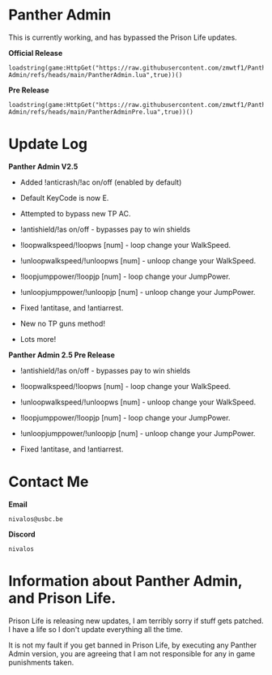 # Panther Admin

This is currently working, and has bypassed the Prison Life updates.

**Official Release**

```
loadstring(game:HttpGet("https://raw.githubusercontent.com/zmwtf1/Panther-Admin/refs/heads/main/PantherAdmin.lua",true))()
```

**Pre Release**

```
loadstring(game:HttpGet("https://raw.githubusercontent.com/zmwtf1/Panther-Admin/refs/heads/main/PantherAdminPre.lua",true))()
```

# Update Log

**Panther Admin V2.5**

- Added !anticrash/!ac on/off (enabled by default)

- Default KeyCode is now E.

- Attempted to bypass new TP AC.

 - !antishield/!as on/off - bypasses pay to win shields

- !loopwalkspeed/!loopws [num] - loop change your WalkSpeed.

- !unloopwalkspeed/!unloopws [num] - unloop change your WalkSpeed.

- !loopjumppower/!loopjp [num] - loop change your JumpPower.

- !unloopjumppower/!unloopjp [num] - unloop change your JumpPower.

- Fixed !antitase, and !antiarrest.

- New no TP guns method!

- Lots more!

**Panther Admin 2.5 Pre Release**

- !antishield/!as on/off - bypasses pay to win shields

- !loopwalkspeed/!loopws [num] - loop change your WalkSpeed.

- !unloopwalkspeed/!unloopws [num] - unloop change your WalkSpeed.

- !loopjumppower/!loopjp [num] - loop change your JumpPower.

- !unloopjumppower/!unloopjp [num] - unloop change your JumpPower.

- Fixed !antitase, and !antiarrest.

# Contact Me

**Email**

```
nivalos@usbc.be
```

**Discord**

```
nivalos
```


# Information about Panther Admin, and Prison Life.

Prison Life is releasing new updates, I am terribly sorry if stuff gets patched. I have a life so I don't update everything all the time.

It is not my fault if you get banned in Prison Life, by executing any Panther Admin version, you are agreeing that I am not responsible for any in game punishments taken.
